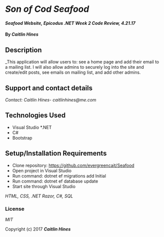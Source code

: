 # _Son of Cod Seafood_

#### _Seafood Website, Epicodus .NET Week 2 Code Review, 4.21.17_

#### By _**Caitlin Hines**_

## Description

_This application will allow users to: see a home page and add their email to a mailing list. I will also allow admins to securely log into the site and create/edit posts, see emails on mailing list, and add other admins.


## Support and contact details

_Contact: Caitlin Hines- caitlinhines@me.com_

## Technologies Used
* Visual Studio
*.NET
* C#
* Bootstrap

## Setup/Installation Requirements

* Clone repository: https://github.com/evergreencait/Seafood
* Open project in Visual Studio
* Run command: dotnet ef migrations add Initial
* Run command: dotnet ef database update
* Start site through Visual Studio

_HTML, CSS, .NET Razor, C#, SQL_

### License

*MIT*

Copyright (c) 2017 **_Caitlin Hines_**
